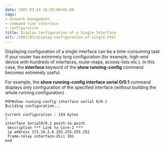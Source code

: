 ```yaml
---
date: 2007-03-14 16:39:00+01:00
tags:
- network management
- command line interface
- configuration
title: Display Configuration of a Single Interface
url: /2007/03/display-configuration-of-single.html
---
```

Displaying configuration of a single interface can be a time-consuming task if your router has extremely long configuration (for example, high-end device with hundreds of interfaces, route-maps, access-lists etc.). In this case, the **interface** keyword of the **show running-config** command becomes extremely useful.
<!--more-->
For example, the **show running-config interface serial 0/0.1** command displays only configuration of the specified interface (without building the whole running configuration)

``` {.code}
POP#show running-config interface serial 0/0.1
Building configuration...

Current configuration : 154 bytes
!
interface Serial0/0.1 point-to-point
 description *** Link to Core-1 ***
 ip address 172.16.1.6 255.255.255.252
 frame-relay interface-dlci 101
end
```
